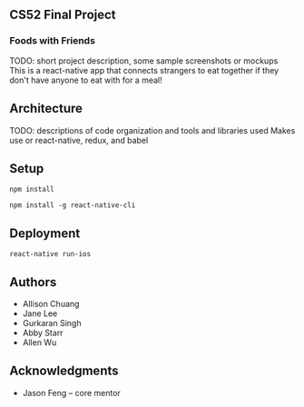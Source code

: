 ## CS52 Final Project
### Foods with Friends

TODO: short project description, some sample screenshots or mockups
This is a react-native app that connects strangers to eat together if they don't have anyone to eat with for a meal!

## Architecture

TODO:  descriptions of code organization and tools and libraries used
Makes use or react-native, redux, and babel

## Setup
`npm install`

`npm install -g react-native-cli`

## Deployment
`react-native run-ios`

## Authors
* Allison Chuang
* Jane Lee
* Gurkaran Singh
* Abby Starr
* Allen Wu

## Acknowledgments
* Jason Feng – core mentor

